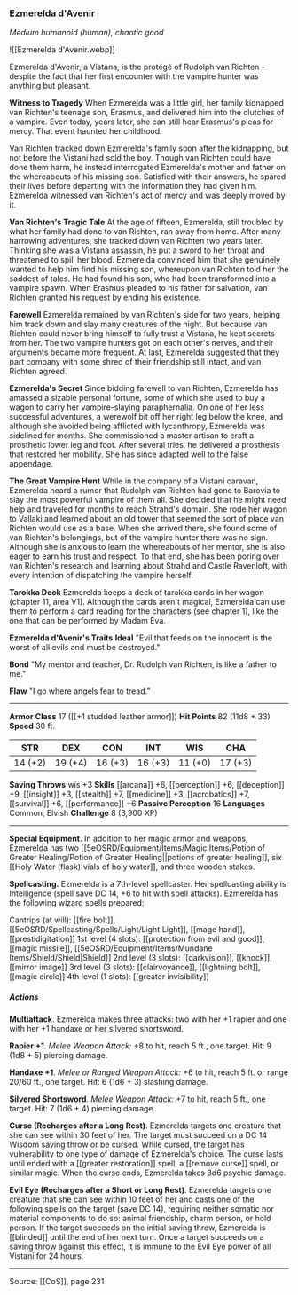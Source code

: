 ### Ezmerelda d'Avenir
_Medium humanoid (human), chaotic good_

![[Ezmerelda d'Avenir.webp]]

Ezmerelda d'Avenir, a Vistana, is the protégé of Rudolph van Richten - despite the fact that her first encounter with the vampire hunter was anything but pleasant.

**Witness to Tragedy** When Ezmerelda was a little girl, her family kidnapped van Richten's teenage son, Erasmus, and delivered him into the clutches of a vampire. Even today, years later, she can still hear Erasmus's pleas for mercy. That event haunted her childhood.

Van Richten tracked down Ezmerelda's family soon after the kidnapping, but not before the Vistani had sold the boy. Though van Richten could have done them harm, he instead interrogated Ezmerelda's mother and father on the whereabouts of his missing son. Satisfied with their answers, he spared their lives before departing with the information they had given him. Ezmerelda witnessed van Richten's act of mercy and was deeply moved by it.

**Van Richten's Tragic Tale** At the age of fifteen, Ezmerelda, still troubled by what her family had done to van Richten, ran away from home. After many harrowing adventures, she tracked down van Richten two years later. Thinking she was a Vistana assassin, he put a sword to her throat and threatened to spill her blood. Ezmerelda convinced him that she genuinely wanted to help him find his missing son, whereupon van Richten told her the saddest of tales. He had found his son, who had been transformed into a vampire spawn. When Erasmus pleaded to his father for salvation, van Richten granted his request by ending his existence.


**Farewell** Ezmerelda remained by van Richten's side for two years, helping him track down and slay many creatures of the night. But because van Richten could never bring himself to fully trust a Vistana, he kept secrets from her. The two vampire hunters got on each other's nerves, and their arguments became more frequent. At last, Ezmerelda suggested that they part company with some shred of their friendship still intact, and van Richten agreed.


**Ezmerelda's Secret** Since bidding farewell to van Richten, Ezmerelda has amassed a sizable personal fortune, some of which she used to buy a wagon to carry her vampire-slaying paraphernalia. On one of her less successful adventures, a werewolf bit off her right leg below the knee, and although she avoided being afflicted with lycanthropy, Ezmerelda was sidelined for months. She commissioned a master artisan to craft a prosthetic lower leg and foot. After several tries, he delivered a prosthesis that restored her mobility. She has since adapted well to the false appendage.

**The Great Vampire Hunt** While in the company of a Vistani caravan, Ezmerelda heard a rumor that Rudolph van Richten had gone to Barovia to slay the most powerful vampire of them all. She decided that he might need help and traveled for months to reach Strahd's domain. She rode her wagon to Vallaki and learned about an old tower that seemed the sort of place van Richten would use as a base. When she arrived there, she found some of van Richten's belongings, but of the vampire hunter there was no sign. Although she is anxious to learn the whereabouts of her mentor, she is also eager to earn his trust and respect. To that end, she has been poring over van Richten's research and learning about Strahd and Castle Ravenloft, with every intention of dispatching the vampire herself.

**Tarokka Deck** Ezmerelda keeps a deck of tarokka cards in her wagon (chapter 11, area V1). Although the cards aren't magical, Ezmerelda can use them to perform a card reading for the characters (see chapter 1), like the one that can be performed by Madam Eva.

**Ezmerelda d'Avenir's Traits** **Ideal** "Evil that feeds on the innocent is the worst of all evils and must be destroyed."

**Bond** "My mentor and teacher, Dr. Rudolph van Richten, is like a father to me."

**Flaw** "I go where angels fear to tread."

---

**Armor Class** 17 ([[+1 studded leather armor]])
**Hit Points** 82 (11d8 + 33)
**Speed** 30 ft.

| STR     | DEX     | CON     | INT     | WIS     | CHA     |
|---------|---------|---------|---------|---------|---------|
| 14 (+2) | 19 (+4) | 16 (+3) | 16 (+3) | 11 (+0) | 17 (+3) |

**Saving Throws** wis +3
**Skills** [[arcana]] +6, [[perception]] +6, [[deception]] +9, [[insight]] +3, [[stealth]] +7, [[medicine]] +3, [[acrobatics]] +7, [[survival]] +6, [[performance]] +6
**Passive Perception** 16
**Languages** Common, Elvish
**Challenge** 8 (3,900 XP)

---

**Special Equipment**. In addition to her magic armor and weapons, Ezmerelda has two [[5eOSRD/Equipment/Items/Magic Items/Potion of Greater Healing/Potion of Greater Healing||potions of greater healing]], six [[Holy Water (flask)|vials of holy water]], and three wooden stakes.

**Spellcasting.** Ezmerelda is a 7th-level spellcaster. Her spellcasting ability is Intelligence (spell save DC 14, +6 to hit with spell attacks). Ezmerelda has the following wizard spells prepared:

Cantrips (at will): [[fire bolt]], [[5eOSRD/Spellcasting/Spells/Light/Light|Light]], [[mage hand]], [[prestidigitation]]
1st level (4 slots): [[protection from evil and good]], [[magic missile]], [[5eOSRD/Equipment/Items/Mundane Items/Shield/Shield|Shield]]
2nd level (3 slots): [[darkvision]], [[knock]], [[mirror image]]
3rd level (3 slots): [[clairvoyance]], [[lightning bolt]], [[magic circle]]
4th level (1 slots): [[greater invisibility]]

##### Actions
**Multiattack**. Ezmerelda makes three attacks: two with her +1 rapier and one with her +1 handaxe or her silvered shortsword.

**Rapier +1**. _Melee Weapon Attack:_ +8 to hit, reach 5 ft., one target. Hit: 9 (1d8 + 5) piercing damage.

**Handaxe +1**. _Melee or Ranged Weapon Attack:_ +6 to hit, reach 5 ft. or range 20/60 ft., one target. Hit: 6 (1d6 + 3) slashing damage.

**Silvered Shortsword**. _Melee Weapon Attack:_ +7 to hit, reach 5 ft., one target. Hit: 7 (1d6 + 4) piercing damage.

**Curse (Recharges after a Long Rest)**. Ezmerelda targets one creature that she can see within 30 feet of her. The target must succeed on a DC 14 Wisdom saving throw or be cursed. While cursed, the target has vulnerability to one type of damage of Ezmerelda's choice. The curse lasts until ended with a [[greater restoration]] spell, a [[remove curse]] spell, or similar magic. When the curse ends, Ezmerelda takes 3d6 psychic damage.

**Evil Eye (Recharges after a Short or Long Rest)**. Ezmerelda targets one creature that she can see within 10 feet of her and casts one of the following spells on the target (save DC 14), requiring neither somatic nor material components to do so: animal friendship, charm person, or hold person. If the target succeeds on the initial saving throw, Ezmerelda is [[blinded]] until the end of her next turn. Once a target succeeds on a saving throw against this effect, it is immune to the Evil Eye power of all Vistani for 24 hours.


---

Source: [[CoS]], page 231